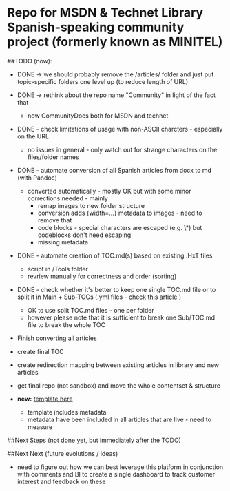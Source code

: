 # Repo for MSDN & Technet Library Spanish-speaking community project (formerly known as MINITEL)

##TODO (now): 
- DONE -> we should probably remove the /articles/ folder and just put topic-specific folders one level up (to reduce length of URL)
- DONE -> rethink about the repo name "Community" in light of the fact that 
    - now CommunityDocs both for MSDN and technet
- DONE - check limitations of usage with non-ASCII charcters - especially on the URL
    - no issues in general - only watch out for strange characters on the files/folder names
- DONE - automate conversion of all Spanish articles from docx to md (with Pandoc)
    - converted automatically - mostly OK but with some minor corrections needed - mainly
        - remap images to new folder structure
        - conversion adds {width=...} metadata to images - need to remove that
        - code blocks - special characters are escaped (e.g. \\\*) but codeblocks don't need escaping
        - missing metadata
- DONE - automate creation of TOC.md(s) based on existing .HxT files
    - script in /Tools folder 
    - revriew manually for correctness and order (sorting)
- DONE - check whether it's better to keep one single TOC.md file or to split it in Main + Sub-TOCs (.yml files - check [this article](http://dotnet.github.io/docfx/tutorial/intro_toc.html) )
    - OK to use split TOC.md files - one per folder
    - however please note that it is sufficient to break one Sub/TOC.md file to break the whole TOC
- Finish converting all articles
- create final TOC
- create redirection mapping between existing articles in library and new articles
- get final repo (not sandbox) and move the whole contentset & structure

- **new:** [template here](./template.md)
  - template includes metadata
  - metadata have been included in all articles that are live - need to measure 

##Next Steps (not done yet, but immediately after the TODO)

##Next Next (future evolutions / ideas)
- need to figure out how we can best leverage this platform in conjunction with comments and BI to create a single dashboard to track customer interest and feedback on these

